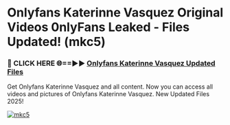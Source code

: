 # Onlyfans Katerinne Vasquez Original Videos 0nlyFans Leaked - Files Updated! (mkc5)

<h3>🔴 CLICK HERE 🌐==►► <a href="https://tinyurl.com/2wckxsce" rel="nofollow">Onlyfans Katerinne Vasquez Updated Files</a></h3>

Get Onlyfans Katerinne Vasquez and all content. Now you can access all videos and pictures of Onlyfans Katerinne Vasquez. New Updated Files 2025!

[![mkc5](https://i.imgur.com/AFduVYN.gif)](https://tinyurl.com/2wckxsce)
